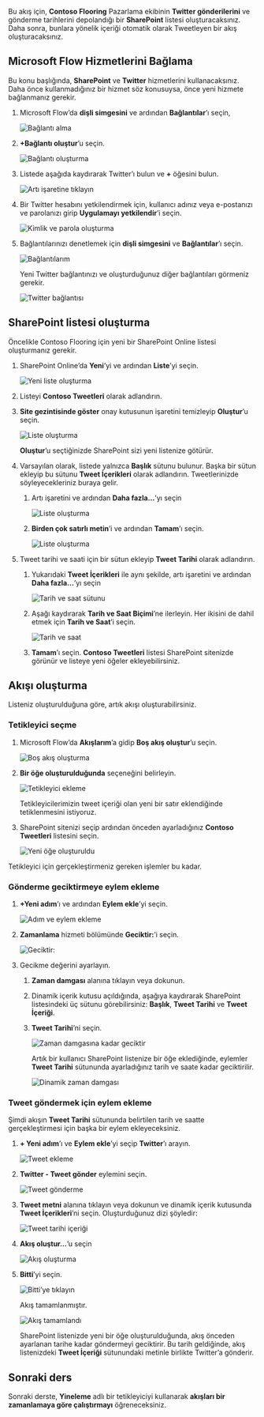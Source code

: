 Bu akış için, **Contoso Flooring** Pazarlama ekibinin **Twitter gönderilerini** ve gönderme tarihlerini depolandığı bir **SharePoint** listesi oluşturacaksınız. Daha sonra, bunlara yönelik içeriği otomatik olarak Tweetleyen bir akış oluşturacaksınız. 

## <a name="connect-microsoft-flow-services"></a>Microsoft Flow Hizmetlerini Bağlama
Bu konu başlığında, **SharePoint** ve **Twitter** hizmetlerini kullanacaksınız. Daha önce kullanmadığınız bir hizmet söz konusuysa, önce yeni hizmete bağlanmanız gerekir. 

1. Microsoft Flow’da **dişli simgesini** ve ardından **Bağlantılar**’ı seçin,
   
    ![Bağlantı alma](./media/learning-push-notifications/2-get-connection.png) 
2. **+Bağlantı oluştur**’u seçin.
   
    ![Bağlantı oluşturma](./media/learning-push-notifications/3-create-connection.png) 
3. Listede aşağıda kaydırarak Twitter’ı bulun ve **+** öğesini bulun.
   
    ![Artı işaretine tıklayın](./media/learning-push-notifications/4-click-plus.png)
4. Bir Twitter hesabını yetkilendirmek için, kullanıcı adınız veya e-postanızı ve parolanızı girip **Uygulamayı yetkilendir**’i seçin.
   
    ![Kimlik ve parola oluşturma](./media/learning-push-notifications/5-create-id-pswd.png)
5. Bağlantılarınızı denetlemek için **dişli simgesini** ve **Bağlantılar**’ı seçin.
   
    ![Bağlantılarım](./media/learning-push-notifications/6-my-connections.png)
   
    Yeni Twitter bağlantınızı ve oluşturduğunuz diğer bağlantıları görmeniz gerekir. 
   
    ![Twitter bağlantısı](./media/learning-push-notifications/7-twitter-connection.png)

## <a name="build-a-sharepoint-list"></a>SharePoint listesi oluşturma
Öncelikle Contoso Flooring için yeni bir SharePoint Online listesi oluşturmanız gerekir. 

1. SharePoint Online’da **Yeni**’yi ve ardından **Liste**’yi seçin.
   
    ![Yeni liste oluşturma](./media/learning-push-notifications/1-new-list.png)
2. Listeyi **Contoso Tweetleri** olarak adlandırın. 
3. **Site gezintisinde göster** onay kutusunun işaretini temizleyip **Oluştur**’u seçin.
   
    ![Liste oluşturma](./media/learning-push-notifications/2-name-create-list.png)
   
    **Oluştur**’u seçtiğinizde SharePoint sizi yeni listenize götürür.
4. Varsayılan olarak, listede yalnızca **Başlık** sütunu bulunur. Başka bir sütun ekleyip bu sütunu **Tweet İçerikleri** olarak adlandırın. Tweetlerinizde söyleyecekleriniz buraya gelir. 
   
   1. Artı işaretini ve ardından **Daha fazla...**’yı seçin
      
       ![Liste oluşturma](./media/learning-push-notifications/3-add-more-column-types.png)
   2. **Birden çok satırlı metin**’i ve ardından **Tamam**’ı seçin.
      
       ![Liste oluşturma](./media/learning-push-notifications/4-add-column.png)
5. Tweet tarihi ve saati için bir sütun ekleyip **Tweet Tarihi** olarak adlandırın.
   
   1. Yukarıdaki **Tweet İçerikleri** ile aynı şekilde, artı işaretini ve ardından **Daha fazla...**’yı seçin
      
       ![Tarih ve saat sütunu](./media/learning-push-notifications/5-date-time-col.png)
   2. Aşağı kaydırarak **Tarih ve Saat Biçimi**’ne ilerleyin. Her ikisini de dahil etmek için **Tarih ve Saat**’i seçin.
      
       ![Tarih ve saat](./media/learning-push-notifications/6-date-time-must-do.png)
   3. **Tamam**’ı seçin. **Contoso Tweetleri** listesi SharePoint sitenizde görünür ve listeye yeni öğeler ekleyebilirsiniz.

## <a name="build-the-flow"></a>Akışı oluşturma
Listeniz oluşturulduğuna göre, artık akışı oluşturabilirsiniz.

### <a name="choose-a-trigger"></a>Tetikleyici seçme
1. Microsoft Flow’da **Akışlarım**’a gidip **Boş akış oluştur**’u seçin.
   
    ![Boş akış oluşturma](./media/learning-push-notifications/8-create-from-blank.png)
2. **Bir öğe oluşturulduğunda** seçeneğini belirleyin.
   
    ![Tetikleyici ekleme](./media/learning-push-notifications/9-add-trigger.png)
   
    Tetikleyicilerimizin tweet içeriği olan yeni bir satır eklendiğinde tetiklenmesini istiyoruz.
3. SharePoint sitenizi seçip ardından önceden ayarladığınız **Contoso Tweetleri** listesini seçin.
   
    ![Yeni öğe oluşturuldu](./media/learning-push-notifications/11-set-trigger.png)

Tetikleyici için gerçekleştirmeniz gereken işlemler bu kadar.

### <a name="add-an-action-to-delay-posting"></a>Gönderme geciktirmeye eylem ekleme
1. **+Yeni adım**’ı ve ardından **Eylem ekle**’yi seçin. 
   
    ![Adım ve eylem ekleme](./media/learning-push-notifications/12-add-step-and-action.png)
2. **Zamanlama** hizmeti bölümünde **Geciktir:**’i seçin. 
   
    ![Geciktir:](./media/learning-push-notifications/13-delay-until-schedule.png)  
3. Gecikme değerini ayarlayın.
   
   1. **Zaman damgası** alanına tıklayın veya dokunun. 
   2. Dinamik içerik kutusu açıldığında, aşağıya kaydırarak SharePoint listesindeki üç sütunu görebilirsiniz: **Başlık**, **Tweet Tarihi** ve **Tweet İçeriği**.
   3. **Tweet Tarihi**’ni seçin. 
      
       ![Zaman damgasına kadar geciktir](./media/learning-push-notifications/14-delay-until-timestamp.png)
      
       Artık bir kullanıcı SharePoint listenize bir öğe eklediğinde, eylemler **Tweet Tarihi** sütununda ayarladığınız tarih ve saate kadar geciktirilir.
      
       ![Dinamik zaman damgası](./media/learning-push-notifications/15-dynamic-timestamp.png)

### <a name="add-an-action-to-post-a-tweet"></a>Tweet göndermek için eylem ekleme
Şimdi akışın **Tweet Tarihi** sütununda belirtilen tarih ve saatte gerçekleştirmesi için başka bir eylem ekleyeceksiniz.

1. **+ Yeni adım**’ı ve **Eylem ekle**’yi seçip **Twitter**’ı arayın.
   
    ![Tweet ekleme](./media/learning-push-notifications/16-add-tweet.png) 
2. **Twitter - Tweet gönder** eylemini seçin.
   
    ![Tweet gönderme](./media/learning-push-notifications/17-post-tweet.png) 
3. **Tweet metni** alanına tıklayın veya dokunun ve dinamik içerik kutusunda **Tweet İçerikleri**’ni seçin. Oluşturduğunuz dizi şöyledir: 
   
    ![Tweet tarihi içeriği](./media/learning-push-notifications/18-tweet-date-content.png)
4. **Akış oluştur...**’u seçin
   
    ![Akış oluşturma](./media/learning-push-notifications/19-tiny-create.png) 
5. **Bitti**’yi seçin.
   
    ![Bitti’ye tıklayın](./media/learning-push-notifications/19-click-done.png)
   
    Akış tamamlanmıştır.
   
    ![Akış tamamlandı](./media/learning-push-notifications/20-flow-is-done.png)
   
    SharePoint listenizde yeni bir öğe oluşturulduğunda, akış önceden ayarlanan tarihe kadar göndermeyi geciktirir. Bu tarih geldiğinde, akış listenizdeki **Tweet İçeriği** sütunundaki metinle birlikte Twitter’a gönderir.

## <a name="next-lesson"></a>Sonraki ders
Sonraki derste, **Yineleme** adlı bir tetikleyiciyi kullanarak **akışları bir zamanlamaya göre çalıştırmayı** öğreneceksiniz.

